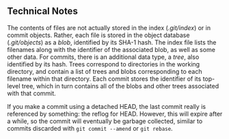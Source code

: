 
## Technical Notes

The contents of files are not actually stored in the index
(*.git/index*) or in commit objects. Rather, each file is stored in the
object database (*.git/objects*) as a *blob*, identified by its SHA-1
hash. The index file lists the filenames along with the identifier of
the associated blob, as well as some other data. For commits, there is
an additional data type, a *tree*, also identified by its hash. Trees
correspond to directories in the working directory, and contain a list
of trees and blobs corresponding to each filename within that directory.
Each commit stores the identifier of its top-level tree, which in turn
contains all of the blobs and other trees associated with that commit.

If you make a commit using a detached HEAD, the last commit really is
referenced by something: the reflog for HEAD. However, this will expire
after a while, so the commit will eventually be garbage collected,
similar to commits discarded with `git commit --amend` or `git rebase`.
